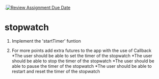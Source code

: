 .[![Review Assignment Due Date](https://classroom.github.com/assets/deadline-readme-button-24ddc0f5d75046c5622901739e7c5dd533143b0c8e959d652212380cedb1ea36.svg)](https://classroom.github.com/a/G8-sd--z)
# stopwatch

1. Implement the 'startTimer' funtion

2. For more points add extra futures to the app with the use of Callback
*The user should be able to set the timer of the stopwatch
*The user should be able to stop the timer of the stopwatch
*The user should be able to pause the timer of the stopwatch
*The user should be able to restart and reset the timer of the stopwatch
